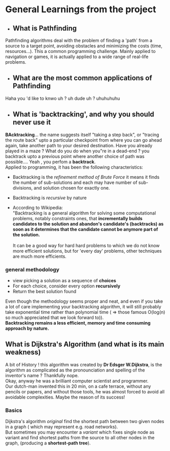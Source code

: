 # **General Learnings from the project**

- ## **What is Pathfinding**

Pathfinding algorithms deal with the problem of finding a 'path' from a source to a target point, avoiding obstacles and minimizing the costs (time, resources...). This a common programming challenge. Mainly applied to navigation or games, it is actually applied to a wide range of real-life problems.

- ## **What are the most common applications of Pathfinding**

Haha you 'd like to knwo uh ? uh dude uh ? uhuhuhuhu

- ## **What is 'backtracking', and why you should never use it**

**BAcktracking**... the name suggests itself "taking a step back", or "tracing the route back" upto a particular checkpoint from where you can go ahead again, take another path to your desired destination. Have you already played in a maze ? What do you do when you"re in a dead-end ? you backtrack upto a previous point where another choice of path was possible.... Yeah , you perfom a **backtrack**.
<br>
Applied to programming, it has been the following characteristics:
<br>

- Backtracking is the <i> refinement method of Brute Force</i> it means it finds the number of sub-solutions and each may have number of sub-divisions, and solution chosen for exactly one.

- Backtracking is <i>recursive</i> by nature

- According to Wikipedia: <br>
  "Backtracking is a general algorithm for solving some computational problems, notably constraints ones, that **incrementally builds candidates to the solution and abandon's candidate's (backtracks) as soon as it determines that the candidate cannot be anymore part of the solution.** <br>
  <br>
  It can be a good way for hard hard problems to which we do not know more efficient solutions, but for 'every day' problems, other techniques are much more efficients.

### **general methodology**

- view picking a solution as a sequence of **choices**
- For each choice, consider every option **recursively**
- Return the best solution found

Even though the methodology seems proper and neat, and even if you take a lot of care implementing your backtracking algorithm, it will still probably take exponential time rather than polynomial time ( => those famous O(log(n) so much appreciated that we look forward to)). <br>
**Backtracking remains a less efficient, memory and time consuming approach by nature.**
<br>

## **What is Dijkstra's Algorithm (and what is its main weakness)**

A bit of History ! this algorithm was created by **Dr Edsger W.Dijkstra**, is the algorithm as complicated as the pronounciation and spelling of the inventor's name ? Thankfully nope. <br>
Okay, anyway he was a brilliant computer scientist and programmer. <br>
Our dutch-man invented this in 20 min, on a cafe terrace, without any pencils or papers, and without those tools, he was almost forced to avoid all avoidable complexities. Maybe the reason of its success! <br>

### **Basics**

Dijkstra's algorithm <i>original</i> find the shortest path between two given nodes in a graph ( which may represent e.g. road networks). <br>
But sometimes you may encounter a <i>variant</i> which fixes single node as variant and find shortest paths from the source to all other nodes in the graph, (producing a **shortest-path tree**).
